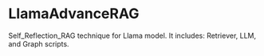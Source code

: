 # LlamaAdvanceRAG
Self_Reflection_RAG technique for Llama model. It includes: Retriever, LLM, and Graph scripts.
